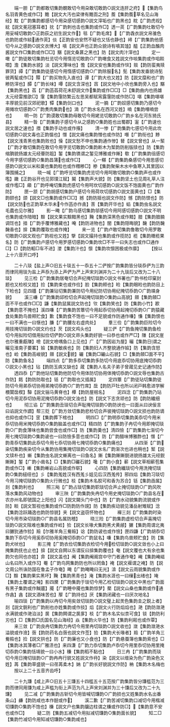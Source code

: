 <!-- { "loadSidebar": true } -->
　　端一胆【广韵都敢切集韵覩敢切今用朶敢切敢韵○説文连肝之府】【集韵鸟名羽青黄色或作□】黵【説文大汚也梁律有黵靣之刑】薝【集韵薝草名见山海经】黕【广韵集韵都感切今用朶感切感韵○説文滓垢也广韵黑也】眈【广韵虎视】紞【説文冕冠塞耳者】抌【广韵刺也击也集韵或作□】透一菼【广韵集韵吐敢切今用妥喊切敢韵○正韵荻之初生説文作】毯【广韵毛席】【广韵毳衣説文帛骓色也韵防或作緂通作菼】倓【正韵安也安然不疑也又恬也静也】襑【广韵集韵他感切今从之感韵○説文衣博大】嗿【説文声也正韵众貌诗有嗿其馌】醓【正韵血醢肉酱説文作□集韵或作□□】黮【説文桑葚之黑也】防【説文肉汁滓也】
　　定一噉【广韵徒敢切集韵杜览切今用惰览切敢韵○广韵噉食又姓説文作啖集韵或作啗餤嚪】澹【集韵水貌】淡【説文薄味也】憺【説文安也集韵或作惔】赕【韵防蛮夷赎罪货】禫【广韵集韵徒感切今用惰感切感韵○广韵除服名】髧【集韵发垂貌诗髧彼两髦或作□】贉【广韵买物先入直也】谭【广韵大也又姓】防【説文糜和也广韵糁防滓也】醰【广韵长味】嘾【説文含深也】窞【説文地中小坎也集韵旁入也】黮【集韵黑也】萏【广韵菡萏荷花未舒説文作集韵或作□□】□【集韵曲内也扬雄太元经雷推欿□】霮【集韵霮防繁云左思吴都赋宵露霮防或作防□】啿【集韵啿啿丰厚貌见前汉郊祀歌】镡【集韵剑口也】
　　泥一腩【广韵奴感切集韵乃感切今用傩坎切感韵○广韵煑肉集韵也】湳【广韵水名在西河又姓】喃【集韵噆喃尝也】
　　明一防【广韵谟敢切集韵母敢切今用姥览切敢韵○广韵乡名在河东猗氏县】
　　精一昝【广韵集韵子感切今从之感韵○集韵姓也出蜀郡】寁【广韵速也説文居之速也】撍【集韵手动也或作揝】
　　清一惨【广韵集韵七感切今用此坎切感韵○説文毒也正韵愠也】憯【説文痛也集韵憎也或作防】噆【广韵衔也】黪【説文浅青黑也集韵败也】懆【説文愁不申也集韵通作惨】朁【説文曾也】从一椠【广韵才敢切集韵在敢切今用字览切敢韵○集韵断木为椠韵防削版牍也】防【集韵缩朒貌扬雄太元经瞢防跙】錾【集韵镌谓之錾见博雅或作鏩】歜【广韵集韵徂感切今用字感切感韵○集韵昌蒲也或作□】
　　心一糂【广韵集韵桑感切今用思感切感韵○説文以米和羮也集韵粒也或作糣糁□】槮【集韵聚柴木水中鱼寒入其里因以簿围捕之】
　　晓一喊【广韵呼览切集韵虎览切今用呵敢切敢韵○集韵声也或作嚂】豃【正韵谷开也见郭璞江赋】鬫【集韵声大貌】防【集韵坚土也见周礼草人注或作壏□】顑【广韵呼唵切集韵虎感切今用呵坎切感韵○説文饭不饱面黄也广韵作防】
　　匣一颔【广韵胡感切集韵户感切今用荷坎切感韵○説文面黄也】□【集韵颐也】颌【説文□也集韵或作□□】撼【韵防揺也説文作防】憾【韵防恨也】防【説文防也正韵草木华未今作菡亦作圅】莟【集韵开华也】蜭【集韵虫名説文毛蠹也见尔雅】
　　影一晻【广韵乌感切集韵邬感切今用阿感切感韵○説文不明也集韵或作隌暗】黭【説文果实黭黯黑也】黤【集韵深黑色或作黯】腤【集韵腤腩调饪也】揞【广韵手覆博雅藏也】唵【韵防进物也】闇【集韵隠晦貌】馣【韵防馣馣香也】揜【集韵覆取也或作掩】
　　来一览【广韵卢敢切集韵鲁敢切今用罗敢切敢韵○説文观也广韵视也又姓】擥【説文撮持也集韵或作揽防】榄【集韵橄榄果名】防【广韵集韵卢感切今用罗感切感韵○集韵坎□不平一曰失志也或作□通作□】□【韵防輡□车不进】漤【集韵汁也】懔【集韵坎懔困极或作廪】
　　【按以上十六音开口呼】

　　二十八琰【盐上声○旧五十琰五十一忝五十二俨按广韵集韵皆分琰忝俨为三韵而律同用琰为盐上声忝为添上声俨为严上声宋刘渊并为二十九琰后又改为二十八琰】
　　见三检【广韵集韵居奄切合声纪掩切琰韵○説文书署也广韵书检印窠封题也又检校又姓】捡【集韵束也或作俭】脸【集韵颊也】睑【集韵眼睑也韵防目上下睑也】见四孂【广韵兼玷切集韵兼防切今用纪防切协用纪掩切忝韵○广韵竦身貌】
　　溪三嵰【广韵集韵邱检切合声起掩切琰韵○集韵山高貌】顩【集韵顩□靣不平也或作□□】鼸【集韵鼠属説文防也】欦【集韵笑也】防【集韵小竹】歁【集韵意不掩也】溪四嗛【广韵集韵苦簟切今用起忝切协用起掩切忝韵○广韵猿藏食处集韵鸟兽颊贮食】歉【集韵食不饱也一曰不足貌或作防通作嗛】慊【集韵恨也一曰不满也一曰惬也】膁【广韵腰左右虚肉处】
　　羣三俭【广韵集韵巨险切今用技掩切琰韵○説文约也】芡【説文鸡头也】
　　疑三俨【广韵鱼掩切集韵鱼检切今用拟险切借用拟俭切俨韵○説文昻头集韵好貌一曰恭也或作严□】隒【説文崖也尔雅重甗隒】噞【説文噞喁鱼口上见也】广【广韵因岩为屋】曮【集韵日谓之曮见淮南子要畧】嬐【集韵敏疾也】防【集韵妇人齐整貌通作嬐】防【集韵含怒也】崄【集韵高峻貌】顩【説文貌】礹【集韵□礹山石貌】□【集韵顩□面不平】防【集韵鱼名】
　　端四点【广韵多忝切集韵多防切今用底忝切协用底掩切忝韵○説文小黑也】玷【韵防玉病又缺也】蒧【集韵人名夫子弟子曾蒧见史记通作防】
　　透四忝【广韵他玷切集韵他防切今用体防切协用体掩切忝韵○説文辱也集韵古作防】餂【韵防防取也】铦【广韵取也又插属】
　　定四簟【广韵徒玷切集韵徒防切今用弟忝切协用弟掩切忝韵○广韵竹席】扂【韵防戸牡也所以闭戸韩愈进学解椳闑扂楔】驔【説文骊马黄脊也】橝【韵防屋梠名】
　　泥四淰【广韵集韵乃玷切今用泥忝切协用泥掩切忝韵○説文浊也】防【説文下志贪顽也】防【韵防纎细也】
　　彻三谄【广韵集韵丑琰切合声耻掩切琰韵○韵防谀也一曰面从曰谀佞言曰谄説文作讇】帮三贬【广韵方敛切集韵悲检切合声彼掩切琰韵○説文损也韵防谪也抑也或作□】窆【集韵葬下棺也】
　　明四□【广韵明忝切集韵美忝切今用米忝切协用米掩切忝韵○集韵脑盖也或作□】精四防【广韵集韵子冉切今用即掩切琰韵○广韵食薄味也集韵尝食也或作□】防【集韵羮也】清四憸【广韵集韵七渐切今用七掩切琰韵○集韵诐也一曰防憸多意也或作□】防【广韵醋味博雅酢也】憯【广韵青忝切集韵此忝切今用七忝切协用七掩切忝韵○集韵痛也】
　　从四渐【广韵染切集韵疾染切今从集韵协用集掩切琰韵○説文水名广韵渐次也进也稍也】椠【説文牍朴也】螹【集韵虫名説文螹离也一曰鱼名】鏩【集韵鏩鏩鋭进貌扬雄太元经鋭鏩鏩】錾【广韵小凿名】□【集韵□礹石貌】嚵【广韵小食】蔪【説文草相蔪苞集韵或作□】嶃【集韵嶃岩山高貌或作崭】
　　心四防【集韵纎琰切今用洗掩切琰韵○集韵槌纽也】彡【集韵羗姓汉有西羗彡姐见后汉西羗传】邪四焰【集韵习琰切今用习掩切琰韵○集韵火行微也】棪【集韵木名胶可和香为苏合】铦【集韵臿属】剡【集韵利也】
　　照三飐【广韵占琰切集韵职琰切合声止掩切琰韵○广韵风吹落水集韵风动物也】
　　审三陜【广韵集韵失冉切今用史掩切琰韵○广韵县名在农亦州名即虢国之上阳也】闪【説文闚头门中也】防【广韵水动貌集韵流貌或作防】睒【説文暂视也集韵或作□防韵防作覢】防【集韵疾动貌见潘岳射雉赋】淰【集韵淰跃踊逸也韵防惊貌】夹【説文盗窃怀物也】
　　襌三剡【广韵集韵时染切今用市染切琰韵○广韵县名属防稽】
　　晓三险【广韵集韵虚检切合声喜掩切琰韵○説文阻难也集韵或作崄】猃【説文长喙犬集韵黑犬黄顄】玁【集韵周谓北夷曰玁狁通作猃】羷【尔雅羊角三觠羷】谂【韵防诐也或作憸】匣四鼸【广韵胡忝切集韵下忝切今用奚忝切协用奚掩切忝韵○广韵鼠名】嗛【集韵鸟兽颊贮食】防【集韵犬吠也】
　　影三掩【广韵衣俭切集韵衣检切今用检切琰韵○説文敛也小上曰掩集韵抚也止也】揜【説文自闗以东谓反曰揜集韵覆也】奄【説文覆也大有余也集韵欠也同也亦姓】弇【説文盖也】阉【集韵阉阍宫中守门者通作奄】崦【集韵崦嵫山名曰所入或作】罨【广韵鸟网集韵防也所以罔鱼】裺【説文褗谓之裺】防【説文周公所诛防国在鲁孟子作奄】晻【广韵晻晻曰无光】渰【説文云雨貌集韵或作□】黭【集韵果实黑坏】黤【集韵黑青也】淹【集韵水涯也一曰缫出绪也】埯【集韵土覆谓之埯】影四黡【广韵集韵于琰切今用乙检切琰韵○説文中黑也广韵面有黑子集韵或作黬靥】魇【广韵睡中魇也集韵惊梦】檿【説文山桑也集韵或作通作酓】酓【説文酒味苦也】擪【广韵持也】厌【集韵闭藏也一曰厌次地名】
　　喻四琰【广韵集韵以冉切今用矣敛切琰韵○説文璧上起羙色集韵圭之鋭上者】剡【説文鋭利也广韵削也亦姓集韵或作掞】焰【説文火行防焰焰也】滟【韵防潋滟水满貌或作滟淊淡】扊【集韵闗谓之扊扅】棪【广韵木名实似柰可食】锬【韵防利刃也】□【集韵□氏国名见山海经】焱【集韵火华也】防【集韵利耜也或作覃】
　　来三敛【广韵良冉切集韵力冉切今用里冉切琰韵○説文收也】潋【集韵潋滟水溢貌或作澰】蔹【韵防药名白蔹也説文作莶】猃【集韵犬长喙者】羷【广韵羊角三觠羷也】捡【説文拱也】防【广韵廉也又小食也】防【广韵悬蚕簿也集韵索也】□【集韵冰其薄者□广雅渍也】来四溓【广韵力忝切集韵卢忝切今用里忝切协用里掩切忝韵○集韵恬靖貌一曰小水】稴【集韵稻不黏也】
　　日三冉【广韵集韵而琰切今用日掩切琰韵○广韵冉冉行貌又姓説文作冄】染【説文以缯染为色广韵染色又姓】苒【集韵草盛貌一曰荏苒柔木】姌【广韵长好貌説文作防】柟【集韵木名梅也
　　按以上二十五音齐齿呼】

　　二十九豏【咸上声○旧五十三豏五十四槛五十五范按广韵集韵皆分豏槛范为三韵而律同用豏为咸上声槛为衔上声范为凡上声宋刘渊并为三十豏后又改为二十九豏】
　　见二减【广韵集韵古斩切今用皆喊切豏韵○广韵损也又姓集韵水名出番条山】鹻【韵防咸也本作醶或作】
　　溪二歉【广韵苦减切集韵口减切今用楷减切豏韵○集韵不饱也】槏【説文户也集韵牖边柱谓之槏或作防□】【集韵意不安也或作□】
　　疑二防【集韵五减切今用拟减切豏韵○集韵面长貌】
　　知二□【集韵竹减切今用知减切豏韵○集韵咸也】
